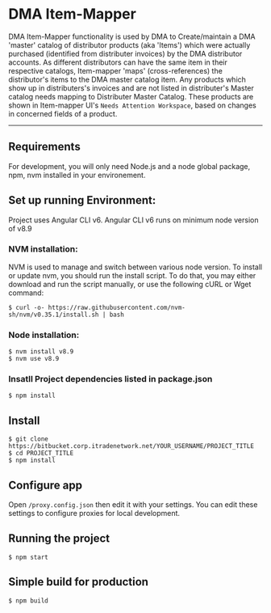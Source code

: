 # DMA Item-Mapper
DMA Item-Mapper functionality is used by DMA to Create/maintain a DMA 'master' catalog of distributor products (aka 'Items') which were actually purchased (identified from distributer invoices) by the DMA distributor accounts. As different distributors can have the same item in their respective catalogs, Item-mapper 'maps' (cross-references) the distributor's items to the DMA master catalog item. Any products which show up in distributers's invoices and are not listed in distributer's Master catalog needs mapping to Distributer Master Catalog. These products are shown in Item-mapper UI's  `Needs Attention Workspace`, based on changes in concerned fields of a product.

---
## Requirements

For development, you will only need Node.js and a node global package, npm, nvm installed in your environement.

## Set up running Environment:
Project uses Angular CLI v6. Angular CLI v6 runs on minimum node version of v8.9
### NVM installation:
NVM is used to manage and switch between various node version.
To install or update nvm, you should run the install script. To do that, you may either download and run the script manually, or use the following cURL or Wget command:
    
    $ curl -o- https://raw.githubusercontent.com/nvm-sh/nvm/v0.35.1/install.sh | bash

### Node installation:
    
    $ nvm install v8.9
    $ nvm use v8.9

### Insatll Project dependencies listed in package.json
    
    $ npm install 

## Install
    
    $ git clone https://bitbucket.corp.itradenetwork.net/YOUR_USERNAME/PROJECT_TITLE
    $ cd PROJECT_TITLE
    $ npm install

## Configure app

Open `/proxy.config.json` then edit it with your settings. You can edit these settings to configure proxies for local development.

## Running the project
    
    $ npm start

## Simple build for production
    $ npm build
